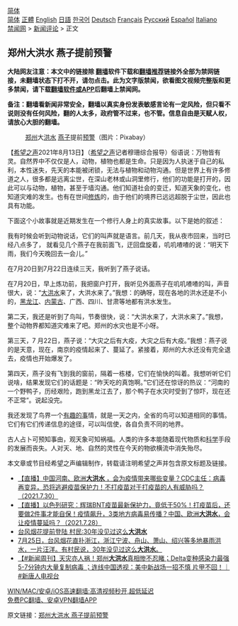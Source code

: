  <!-- 面包屑导航 --> <div class="breadcrumb"><!-- GTranslate: https://gtranslate.io/ -->  <div class="switcher notranslate">  <div class="selected">  <a href="#" onclick="return false;"> 简体</a>  </div>  <div class="option">  <a href="https://www.bannedbook.org" onclick="doGTranslate('zh-CN|zh-CN');jQuery('div.switcher div.selected a').html(jQuery(this).html());return false;" title="简体中文" class="nturl selected"> 简体</a>  <a href="https://www.bannedbook.org/zh-tw/" onclick="doGTranslate('zh-CN|zh-TW');jQuery('div.switcher div.selected a').html(jQuery(this).html());return false;" title="繁體中文" class="nturl"> 正體</a>  <a href="https://www.bannedbook.org/en/" onclick="doGTranslate('zh-CN|en');jQuery('div.switcher div.selected a').html(jQuery(this).html());return false;" title="English" class="nturl"> English</a>  <a href="https://www.bannedbook.org/ja/" onclick="doGTranslate('zh-CN|ja');jQuery('div.switcher div.selected a').html(jQuery(this).html());return false;" title="日本語" class="nturl"> 日語</a>  <a href="https://www.bannedbook.org/ko/" onclick="doGTranslate('zh-CN|ko');jQuery('div.switcher div.selected a').html(jQuery(this).html());return false;" title="한국어" class="nturl"> 한국어</a>  <a href="https://www.bannedbook.org/de/" onclick="doGTranslate('zh-CN|de');jQuery('div.switcher div.selected a').html(jQuery(this).html());return false;" title="Deutsch" class="nturl"> Deutsch</a>  <a href="https://www.bannedbook.org/fr/" onclick="doGTranslate('zh-CN|fr');jQuery('div.switcher div.selected a').html(jQuery(this).html());return false;" title="Français" class="nturl"> Français</a>  <a href="https://www.bannedbook.org/ru/" onclick="doGTranslate('zh-CN|ru');jQuery('div.switcher div.selected a').html(jQuery(this).html());return false;" title="Русский" class="nturl"> Русский</a>  <a href="https://www.bannedbook.org/es/" onclick="doGTranslate('zh-CN|es');jQuery('div.switcher div.selected a').html(jQuery(this).html());return false;" title="Español" class="nturl"> Español</a>  <a href="https://www.bannedbook.org/it/" onclick="doGTranslate('zh-CN|it');jQuery('div.switcher div.selected a').html(jQuery(this).html());return false;" title="Italiano" class="nturl"> Italiano</a>  </div>  </div>      <div class='breadcrumb-sub'><!-- Breadcrumb NavXT 6.3.0 --> <a href="https://www.bannedbook.org/" class="home">禁闻网</a> &gt; <a href="https://www.bannedbook.org/bnews/comments/" class="category">新闻评论</a> &gt; 正文</div></div><h2>郑州大洪水 燕子提前预警</h2> <p class="notice"><b>大陆网友注意：本文中的链接除 <a href="https://github.com/bannedbook/fanqiang" >翻墙</a>软件下载和<a href="https://github.com/killgcd/justmysocks/blob/master/README.md">翻墙推荐</a>链接外全部为禁网链接，未翻墙状态下打不开，请勿点击。此为文字版禁闻，欲看图文视频完整版和更多禁闻，请下载<a href="https://github.com/bannedbook/fanqiang">翻墙软件或APP</a>后翻墙上禁闻网。</p><p>备注：翻墙看新闻非常安全，翻墙以真实身份发表敏感言论有一定风险，但只看不说则没有任何风险，翻的人太多，政府管不过来，也不管。信息自由是天赋人权，请放心大胆的翻墙。</b></p>  <div class="entry"> <figure> <p><figcaption><a href="https://www.bannedbook.org/bnews/tag/%e9%83%91%e5%b7%9e/" class="st_tag internal_tag" rel="tag" title="标签 郑州 下的日志">郑州</a>大<a href="https://www.bannedbook.org/bnews/tag/%e6%b4%aa%e6%b0%b4/" class="st_tag internal_tag" rel="tag" title="标签 洪水 下的日志">洪水</a> <a href="https://www.bannedbook.org/bnews/tag/%E7%87%95%E5%AD%90/" class="st_tag internal_tag" rel="tag" title="标签 燕子 下的日志">燕子</a>提前<a href="https://www.bannedbook.org/bnews/tag/%E9%A2%84%E8%AD%A6/" class="st_tag internal_tag" rel="tag" title="标签 预警 下的日志">预警</a>（图片：Pixabay）</figcaption></figure> <p>【<span class='wp_keywordlink_affiliate'><a href="https://www.soundofhope.org" title="希望之声" target="_blank">希望之声</a></span>2021年8月13日】（<a href="https://www.bannedbook.org/bnews/tag/%e5%b8%8c%e6%9c%9b%e4%b9%8b%e5%a3%b0/" class="st_tag internal_tag" rel="tag" title="标签 希望之声 下的日志">希望之声</a>记者穆珊综合报导）俗语说：万物皆有灵。自然界中不仅仅是人，动物，植物也都是生命。只是因为人执迷于自己的私利，本性迷失，先天的本能被闭锁，无法与植物和动物沟通。但是世界上有许多修道之人，很多都是远离尘世，在深山老林或山洞里修行，他们的功能是打开的，因此可以与动物，植物，甚至于墙沟通。他们知道社会的变迁，知道天象的变化，也知道灾难的发生。也有在世间<span class='wp_keywordlink'><a href="https://www.qi-gong.me/" title="气功修炼网" target="_blank">修炼</a></span>的，由于他们的境界已远远超脱于尘世，因此也具有功能。</p> <p>下面这个小故事就是近期发生在一个修行人身上的真实故事。以下是她的叙述：</p> <p>我有时候会听到动物说话，它们的叫声就是语言。前几天，我从夜市回来，当时已经八点多了， 就看见几个燕子在我前面飞，迂回盘旋着，叽叽喳喳的说：“明天下雨，我们今天晚回去一会儿。”</p>  <p>在7月20日到7月22日连续三天，我听到了燕子说话。</p> <p>在7月20日，早上炼功前，我把窗户打开，我听见外面燕子在叽叽喳喳的叫，声音很大，说：“<a href="https://www.bannedbook.org/bnews/tag/%E5%A4%A7%E6%B4%AA%E6%B0%B4/" class="st_tag internal_tag" rel="tag" title="标签 大洪水 下的日志">大洪水</a>来了，大洪水来了。”我想：的确呀，现在各地的洪水还是不小的，<a href="https://www.bannedbook.org/bnews/tag/%e9%bb%91%e9%be%99%e6%b1%9f/" class="st_tag internal_tag" rel="tag" title="标签 黑龙江 下的日志">黑龙江</a>、<a href="https://www.bannedbook.org/bnews/tag/%e5%86%85%e8%92%99%e5%8f%a4/" class="st_tag internal_tag" rel="tag" title="标签 内蒙古 下的日志">内蒙古</a>、广西、四川、甘肃等地都有洪水发生。</p> <p>第二天，我还是听到了鸟叫，节奏很快，说：“大洪水来了，大洪水来了。”我想，整个动物界都知道灾难来了吧。郑州的水灾也是不小呀。</p>  <p>第三天，7 月22日，燕子说：“大灾之后有大疫，大灾之后有大疫。”我想：燕子说的是天意，现在，南京的疫情起来了、蔓延了。紧接着，郑州的大水还没有完全退去，疫情也开始爆发了。</p> <p>第四天，燕子没有飞到我的窗前，隔着一栋楼，它们在愉快的叫着。我想听听它们说啥，结果发现它们的话题是：“昨天吃的真饱啊。”它们还在惊讶的热议：“河南的一个野鸭子，历经艰险，跑到黑龙江去了，那个鸭子在水灾时受到了惊吓，现在还不正常“。说起没完。</p> <p>我还发现了鸟界一个<a href="https://www.bannedbook.org/bnews/tag/%e6%9c%89%e8%b6%a3%e7%9a%84%e4%ba%8b/" class="st_tag internal_tag" rel="tag" title="标签 有趣的事 下的日志">有趣的事</a>情，就是一天之内，全省的鸟可以知道相同的事情。它们有它们传递信息的途径，可以叫信使，各自负责不同的地界。</p>  <p>古人占卜可预知事由，观天象可知祸福。人类的许多本能随着现代物质和<span class='wp_keywordlink'><a href="https://www.bannedbook.org/forum11/topic309.html" title="禁片：“科学”的棍子" target="_blank">科学</a></span>手段的发展而丧失。人对天、地、自然的灵性在今天的物欲横流中消失殆尽。</p> <p>本文章或节目经希望之声编辑制作，转载请注明希望之声并包含原文标题及链接。 </p> <ul class='op-related-articles' title='相关阅读'> <li><a href='https://www.bannedbook.org/bnews/bannedvideo/20210730/1597134.html' target='_blank'>【直播】中国河南、欧洲<b>大洪水</b> ，会为疫情带来哪些变量？CDC主任：病毒再变异，恐将逃避疫苗保护力！不打疫苗对于打疫苗的人有威胁吗？（2021.7.30）</a></li> <li><a href='https://www.bannedbook.org/bnews/bannedvideo/20210728/1595833.html' target='_blank'>【直播】以色列研究：辉瑞BNT疫苗最新保护力，竟低于50%！打疫苗后，还要做2件事才能自保！疫情飙升，3类地方病毒易传播？中国、欧洲<b>大洪水</b>，会让疫情蔓延吗？（2021.7.28）</a></li> <li><a href='https://www.bannedbook.org/bnews/bannedvideo/20210728/1595663.html' target='_blank'>台风烟花提前登陆 村民:30年没见过这么<b>大洪水</b></a></li> <li><a href='https://www.bannedbook.org/bnews/bannedvideo/20210726/1594382.html' target='_blank'>7月25日，台风烟花直扑浙江，浙江宁波、舟山、萧山、绍兴等多地暴雨洪水，一片汪洋。有村民说，30年没见过这么<b>大洪水</b>。</a></li> <li><a href='https://www.bannedbook.org/bnews/bannedvideo/20210725/1593826.html' target='_blank'>【#新闻周刊】天灾亦人祸！郑州<b>大洪水</b>真相惨不忍睹；Delta变种感染力最强 5-7分钟内大量复制病毒 ；连线中国透视：美中新战场一招不慎 片甲不回！｜#新唐人电视台</a></li> </ul> <p class="texttj"> <a href="https://github.com/bannedbook/fanqiang/wiki/V2ray%E6%9C%BA%E5%9C%BA" target="_blank">WIN/MAC/安卓/iOS高速翻墙:高清视频秒开,超低延迟</a><br/> <a href="https://github.com/bannedbook/fanqiang/wiki/%E7%A6%81%E9%97%BB%E7%BD%91%E5%AE%89%E5%8D%93%E7%BF%BB%E5%A2%99%E6%96%B0%E9%97%BBAPP" target="_blank">免费PC翻墙、安卓VPN翻墙APP</a></p> <p>原文链接：<a class="src_link"  href="https://www.soundofhope.org/post/535028" target="_blank">郑州大洪水 燕子提前预警</a></p><a name='sharetosocial'></a>  <div style="margin-bottom:5px;padding-bottom:5px;clear:both"> <div id="archive-pix-1" class="banner-ads"> <!-- AuctionX Display platform tag START --> <div id="26318x728x90x621x_ADSLOT2" clicktrack="%%CLICK_URL_ESC%%"></div> <!-- AuctionX Display platform tag END --> </div> <div id="archive-pix-2" class="banner-ads"> <!-- AuctionX Display platform tag START --> <div id="26315x300x250x621x_ADSLOT2" clicktrack="%%CLICK_URL_ESC%%"></div> <!-- AuctionX Display platform tag END --> </div> </div>  <div id="archive-pix-1" class="banner-ads"> <!-- AuctionX Display platform tag START --> <div id="26318x728x90x621x_ADSLOT3" clicktrack="%%CLICK_URL_ESC%%"></div> <!-- AuctionX Display platform tag END --> </div> </div><!--END ENTRY--> 